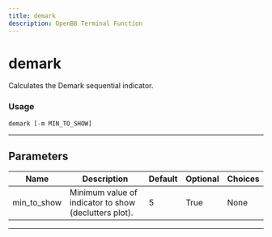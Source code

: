 ```yaml
---
title: demark
description: OpenBB Terminal Function
---
```


# demark

Calculates the Demark sequential indicator.

### Usage

```python
demark [-m MIN_TO_SHOW]
```

---

## Parameters

| Name | Description | Default | Optional | Choices |
| ---- | ----------- | ------- | -------- | ------- |
| min_to_show | Minimum value of indicator to show (declutters plot). | 5 | True | None |

---
